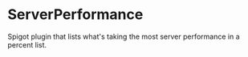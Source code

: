 # ServerPerformance
Spigot plugin that lists what's taking the most server performance in a percent list.